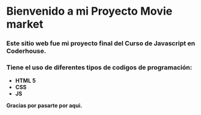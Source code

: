 # Bienvenido a mi Proyecto Movie market

### Este sitio web fue mi proyecto final del Curso de Javascript en Coderhouse.

### Tiene el uso de diferentes tipos de codigos de programación:

- **HTML 5**
- **CSS**
- **JS**

**Gracias por pasarte por aqui.**
